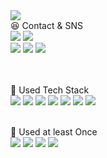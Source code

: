 <img src="https://capsule-render.vercel.app/api?type=Waving&height=200&color=auto&section=header&text=Welcome&fontAlignY=40&fontSize=70&desc=Jipsa's%20Git%20Page&descAlign=80" />
<br/>
😆 Contact & SNS
<br/>
<div>
  <img src="https://img.shields.io/badge/pdi9450@gmail.com-EA4335?style=for-the-badge&logo=gmail&logoColor=black">
  <img src="https://img.shields.io/badge/pdi9450-FFCD00?style=for-the-badge&logo=kakaotalk&logoColor=black">
</div>
<div>
  <a href="https://velog.io/@pdi9450" target="_blank"><img src="https://img.shields.io/badge/velog-20C997?style=flat-square&logo=Velog&logoColor=white"/></a>
  <a href="https://www.instagram.com/park.di" target="_blank"><img src="https://img.shields.io/badge/instagram-E4405F?style=flat-square&logo=instagram&logoColor=white"/></a>
  <a href="https://www.youtube.com/@jipsa" target="_blank"><img src="https://img.shields.io/badge/youtube-FF0000?style=flat-square&logo=youtube&logoColor=white"/></a>
</div>
<br/><br/>

🍖 Used Tech Stack
<br/>
<img src="https://img.shields.io/badge/java-4479A1?style=for-the-badge&logo=java&logoColor=black">
<img src="https://img.shields.io/badge/spring-6DB33F?style=for-the-badge&logo=spring&logoColor=black">
<img src="https://img.shields.io/badge/oracle-F80000?style=for-the-badge&logo=oracle&logoColor=black">
<img src="https://img.shields.io/badge/tomcat-F8DC75?style=for-the-badge&logo=apachetomcat&logoColor=black">
<img src="https://img.shields.io/badge/maven-C71A36?style=for-the-badge&logo=apachemaven&logoColor=black">
<img src="https://img.shields.io/badge/JS-F7DF1E?style=for-the-badge&logo=javascript&logoColor=black">
<img src="https://img.shields.io/badge/html-E34F26?style=for-the-badge&logo=html5&logoColor=black">
<br/><br/>

🦴 Used at least Once
<br/>
<img src="https://img.shields.io/badge/springboot-6DB33F?style=for-the-badge&logo=springboot&logoColor=black">
<img src="https://img.shields.io/badge/mysql-4479A1?style=for-the-badge&logo=mysql&logoColor=black">
<img src="https://img.shields.io/badge/gradle-02303A?style=for-the-badge&logo=gradle&logoColor=black">
<img src="https://img.shields.io/badge/css-1572B6?style=for-the-badge&logo=css3&logoColor=black">
<br/><br/>




<!--
<img src="https://img.shields.io/badge/문자-색코드?style=for-the-badge&logo=이미지 이름&logoColor=black">
아이콘, 컬러 뱃지 : https://simpleicons.org/

**10kor/10kor** is a ✨ _special_ ✨ repository because its `README.md` (this file) appears on your GitHub profile.

Here are some ideas to get you started:

- 🔭 I’m currently working on ...
- 🌱 I’m currently learning ...
- 👯 I’m looking to collaborate on ...
- 🤔 I’m looking for help with ...
- 💬 Ask me about ...
- 📫 How to reach me: ...
- 😄 Pronouns: ...
- ⚡ Fun fact: ...
-->

